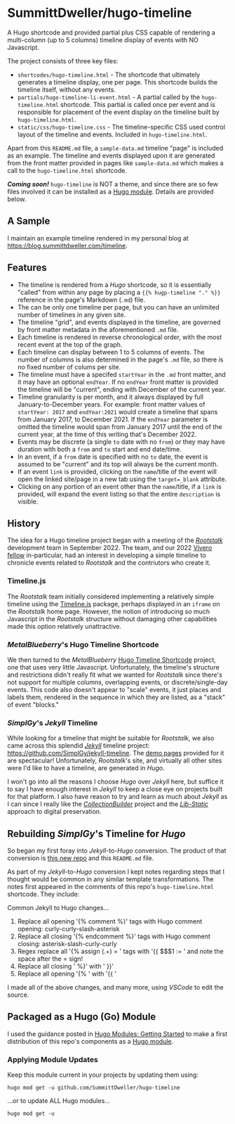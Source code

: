 # SummittDweller/hugo-timeline

A Hugo shortcode and provided partial plus CSS capable of rendering a multi-column (up to 5 columns) timeline display of events with NO Javascript.

The project consists of three key files:

  - `shortcodes/hugo-timeline.html` - The shortcode that ultimately generates a timeline display, one per page.  This shortcode builds the timeline itself, without any events. 
  - `partials/hugo-timeline-li-event.html` - A partial called by the `hugo-timeline.html` shortcode.  This partial is called once per event and is responsible for placement of the event display on the timeline built by `hugo-timeline.html`. 
  - `static/css/hugo-timeline.css` - The timeline-specific CSS used control layout of the timeline and events.  Included in `hugo-timeline.html`.

Apart from this `README.md` file, a `sample-data.md` timeline "page" is included as an example.  The timeline and events displayed upon it are generated from the front matter provided in pages like `sample-data.md` which makes a call to the `hugo-timeline.html` shortcode.  

*__Coming soon!__* `hugo-timeline` is NOT a theme, and since there are so few files involved it can be installed as a [Hugo module](https://gohugo.io/hugo-modules/).  Details are provided below.

## A Sample

I maintain an example timeline rendered in my personal blog at https://blog.summittdweller.com/timeline. 

## Features

  - The timeline is rendered from a _Hugo_ shortcode, so it is essentially "called" from within any page by placing a `{{% hugp-timeline "." %}}` reference in the page's Markdown (`.md`) file.
  - The can be only one timeline per page, but you can have an unlimited number of timelines in any given site.
  - The timeline "grid", and events displayed in the timeline, are governed by front matter metadata in the aforementioned `.md` file.
  - Each timeline is rendered in reverse chronological order, with the most recent event at the top of the graph.
  - Each timeline can display between 1 to 5 columns of events.  The number of columns is also determined in the page's `.md` file, so there is no fixed number of colums per site.
  - The timeline must have a specifed `startYear` in the `.md` front matter, and it may have an optional `endYear`.  If no `endYear` front matter is provided the timeline will be "current", ending with December of the current year. 
  - Timeline granularity is per month, and it always displayed by full January-to-December years. For example: front matter values of `startYear: 2017` and `endYear:2021` would create a timeline that spans from January 2017, to December 2021.  If the `endYear` parameter is omitted the timeline would span from January 2017 until the end of the current year, at the time of this writing that's December 2022.  
  - Events may be discrete (a single `to` date with no `from`) or they may have duration with both a `from` and `to` start and end date/time.  
  - In an event, if a `from` date is specified with no `to` date, the event is assumed to be "current" and its top will always be the current month.
  - If an event `link` is provided, clicking on the `name`/title of the event will open the linked site/page in a new tab using the `target=_blank` attribute. 
  - Clicking on any portion of an event other than the `name`/title, if a `link` is provided, will expand the event listing so that the entire `description` is visible.

## History

The idea for a Hugo timeline project began with a meeting of the [_Rootstalk_](https://rootstalk.grinnell.edu) development team in September 2022.  The team, and our 2022 [Vivero fellow](https://www.grinnell.edu/academics/centers-programs/ctla/dlac/vivero) in-particular, had an interest in developing a simple timeline to chronicle events related to _Rootstalk_ and the contriutors who create it.

### Timeline.js

The _Rootstalk_ team initially considered implementing a relatively simple timeline using the [Timeline.js](https://timeline.knightlab.com/) package, perhaps displayed in an `iframe` on the _Rootstalk_ home page.  However, the notion of introducing so much Javascript in the _Rootstalk_ structure without damaging other capabilities made this option relatively unattractive.

### _MetalBlueberry_'s Hugo Timeline Shortcode

We then turned to the _MetalBlueberry_ [Hugo Timeline Shortcode](https://metalblueberry.github.io/post/howto/2021-02-28_hugo_timeline_shortcode/) project, one that uses very little Javascript.  Unfortunately, the timeline's structure and restrictions didn't really fit what we wanted for _Rootstalk_ since there's not support for multiple columns, overlapping events, or discrete/single-day events.  This code also doesn't appear to "scale" events, it just places and labels them, rendered in the sequence in which they are listed, as a "stack" of event "blocks."   

### _SimplGy_'s _Jekyll_ Timeline

While looking for a timeline that might be suitable for _Rootstalk_, we also came across this splendid [_Jekyll_](https://jekyllrb.com/) timeline project: https://github.com/SimplGy/jekyll-timeline.  The [demo pages](http://www.simple.gy/jekyll-timeline/) provided for it are spectacular!  Unfortunately, _Rootstalk_'s site, and virtually all other sites were I'd like to have a timeline, are generated in _Hugo_. 

I won't go into all the reasons I choose _Hugo_ over _Jekyll_ here, but suffice it to say I have enough interest in _Jekyll_ to keep a close eye on projects built for that platform.  I also have reason to try and learn as much about _Jekyll_ as I can since I really like the [_CollectionBuilder_](https://collectionbuilder.github.io/) project and the [_Lib-Static_](https://lib-static.github.io/) approach to digital preservation.

## Rebuilding _SimplGy_'s Timeline for _Hugo_

So began my first foray into _Jekyll_-to-_Hugo_ conversion.  The product of that conversion is [this new repo](https://github.com/SummittDweller/hugo-timeline) and this `README.md` file.

As part of my _Jekyll_-to-_Hugo_ conversion I kept notes regarding steps that I thought would be common in any similar template transformations.  The notes first appeared in the comments of this repo's `hugo-timeline.html` shortcode.  They include:

Common Jekyll to Hugo changes... 
1) Replace all opening '{% comment %}' tags with Hugo comment opening: curly-curly-slash-asterisk   
2) Replace all closing '{% endcomment %}' tags with Hugo comment closing: asterisk-slash-curly-curly  
3) Regex replace all '\{% assign (.+) = ' tags with '{{ $$$1 := ' and note the space after the = sign!
4) Replace all closing ' %}' with ' }}'
5) Replace all opening '{% ' with '{{ '

I made all of the above changes, and many more, using _VSCode_ to edit the source.

## Packaged as a Hugo (Go) Module

I used the guidance posted in [Hugo Modules: Getting Started](https://scripter.co/hugo-modules-getting-started/) to make a first distribution of this repo's components as a [Hugo module](https://gohugo.io/hugo-modules/).

### Applying Module Updates

Keep this module current in your projects by updating them using:

```
hugo mod get -u github.com/SummittDweller/hugo-timeline
```
...or to update ALL Hugo modules...

```
hugo mod get -u 
```


